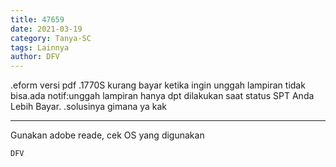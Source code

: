```yaml
---
title: 47659
date: 2021-03-19
category: Tanya-SC
tags: Lainnya
author: DFV
---
```


.eform versi pdf .1770S kurang bayar ketika ingin unggah lampiran tidak bisa.ada notif:unggah lampiran hanya dpt dilakukan saat status SPT Anda Lebih Bayar. .solusinya gimana ya kak

---

Gunakan adobe reade, cek OS yang digunakan

`DFV`
